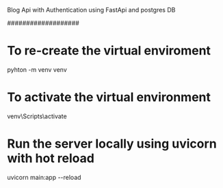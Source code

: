 Blog Api with Authentication using FastApi and postgres DB

###################
# To re-create the virtual enviroment
pyhton -m venv venv
# To activate the virtual environment
venv\Scripts\activate
# Run the server locally using uvicorn with hot reload
uvicorn main:app --reload
